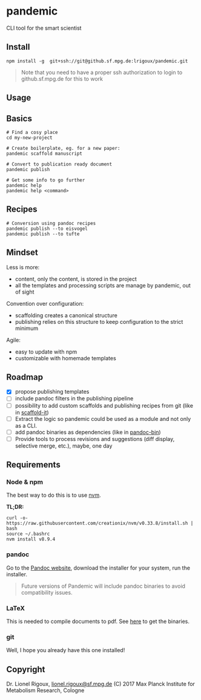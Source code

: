 # pandemic
CLI tool for the smart scientist

## Install

```
npm install -g  git+ssh://git@github.sf.mpg.de:lrigoux/pandemic.git
```

> Note that you need to have a proper ssh authorization to login to github.sf.mpg.de for this to work

## Usage

## Basics

```
# Find a cosy place
cd my-new-project

# Create boilerplate, eg. for a new paper:
pandemic scaffold manuscript

# Convert to publication ready document
pandemic publish

# Get some info to go further
pandemic help
pandemic help <command>
```

## Recipes

```
# Conversion using pandoc recipes
pandemic publish --to eisvogel
pandemic publish --to tufte
```

## Mindset

Less is more:
- content, only the content, is stored in the project
- all the templates and processing scripts are manage by pandemic, out of sight

Convention over configuration:
- scaffolding creates a canonical structure
- publishing relies on this structure to keep configuration to the strict minimum

Agile:
- easy to update with npm
- customizable with homemade templates


## Roadmap

- [x] propose publishing templates
- [ ] include pandoc filters in the publishing pipeline
- [ ] possibility to add custom scaffolds and publishing recipes from git (like in [scaffold-it](https://github.com/solid-stack/scaffold-it))
- [ ] Extract the logic so pandemic could be used as a module and not only as a CLI.
- [ ] add pandoc binaries as dependencies (like in [pandoc-bin](https://github.com/toshgoodson/pandoc-bin))
- [ ] Provide tools to process revisions and suggestions (diff display, selective merge, etc.), maybe, one day

## Requirements

### Node & npm

The best way to do this is to use [nvm](https://github.com/creationix/nvm).

**TL;DR:**

```
curl -o- https://raw.githubusercontent.com/creationix/nvm/v0.33.8/install.sh | bash
source ~/.bashrc
nvm install v8.9.4
```

### pandoc

Go to the [Pandoc website](https://github.com/jgm/pandoc/releases), download the installer for your system, run the installer.

> Future versions of Pandemic will include pandoc binaries to avoid compatibility issues.

### LaTeX

This is needed to compile documents to pdf. See [here](https://www.latex-project.org/get/) to get the binaries.

### git

Well, I hope you already have this one installed!

## Copyright
Dr. Lionel Rigoux, lionel.rigoux@sf.mpg.de (C) 2017 Max Planck Institute for Metabolism Research, Cologne
